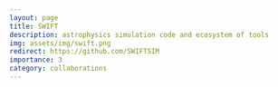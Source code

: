 ```yaml
---
layout: page
title: SWIFT
description: astrophysics simulation code and ecosystem of tools
img: assets/img/swift.png
redirect: https://github.com/SWIFTSIM
importance: 3
category: collaborations
---
```

